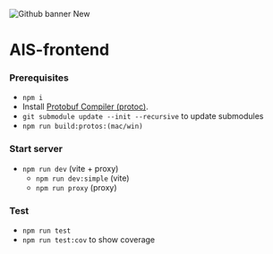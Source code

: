 ![Github banner New](https://github.com/user-attachments/assets/20abbcb5-67d7-4360-845e-8d50c622fa23)

# AIS-frontend

### Prerequisites

- `npm i`
- Install [Protobuf Compiler (protoc)](https://medium.com/@LogeshSakthivel/installing-protobuf-compiler-protoc-536e7770e13b).
- `git submodule update --init --recursive` to update submodules
- `npm run build:protos:(mac/win)`

### Start server

- `npm run dev` (vite + proxy)
  - `npm run dev:simple` (vite)
  - `npm run proxy` (proxy)

### Test

- `npm run test`
- `npm run test:cov` to show coverage
